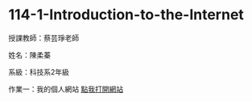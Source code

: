 # 114-1-Introduction-to-the-Internet
授課教師：蔡芸琤老師

姓名：陳柔蓁

系級：科技系2年級

作業一：我的個人網站
[點我打開網站](https://你的GitHub帳號.github.io/你的repo名稱/website.html)

